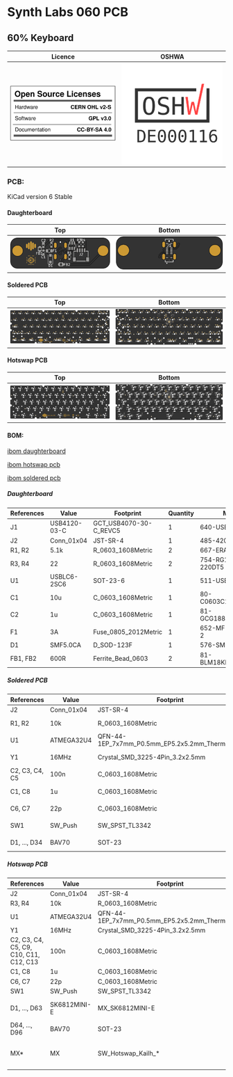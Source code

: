 # Synth Labs 060 PCB
## 60% Keyboard

Licence | OSHWA
:-------------------------:|:-------------------------:
![](https://github.com/0xCB-dev/sl-060-pcb/blob/main/LICENSE.svg) | [![](https://github.com/0xCB-dev/SL-060-PCB/blob/main/rev1.0/OSHWA.svg)](https://certification.oshwa.org/de000116.html)

### PCB:
KiCad version 6 Stable

#### Daughterboard
Top | Bottom
:-------------------------:|:-------------------------:
![](https://github.com/0xCB-dev/SL-060-PCB/blob/main/rev1.0/daughterboard.top.png)  |  ![](https://github.com/0xCB-dev/SL-060-PCB/blob/main/rev1.0/daughterboard.bottom.png)

#### Soldered PCB
Top | Bottom
:-------------------------:|:-------------------------:
![](https://github.com/0xCB-dev/SL-060-PCB/blob/main/rev1.0/pcb-solder.top.png)  |  ![](https://github.com/0xCB-dev/SL-060-PCB/blob/main/rev1.0/pcb-solder.bottom.png)

#### Hotswap PCB
Top | Bottom
:-------------------------:|:-------------------------:
![](https://github.com/0xCB-dev/SL-060-PCB/blob/main/rev1.0/pcb-hotswap.top.png)  |  ![](https://github.com/0xCB-dev/SL-060-PCB/blob/main/rev1.0/pcb-hotswap.bottom.png)

#### BOM:

[ibom daughterboard](https://files.0xcb.dev/0xCB/SL-060-PCB/daughterboard.html)

[ibom hotswap pcb](https://files.0xcb.dev/0xCB/SL-060-PCB/pcb-hotswap.html)

[ibom soldered pcb](https://files.0xcb.dev/0xCB/SL-060-PCB/pcb-solder.html)

##### Daughterboard

| References | Value        | Footprint              | Quantity | Mouser                 |
|------------|--------------|------------------------|----------|------------------------|
| J1         | USB4120-03-C | GCT_USB4070-30-C_REVC5 | 1        |  640-USB4070-30-C      |
| J2         | Conn_01x04   | JST-SR-4               | 1        |  485-4208              |
| R1, R2     | 5.1k         | R_0603_1608Metric      | 2        |  667-ERA-3AED512V      |
| R3, R4     | 22           | R_0603_1608Metric      | 2        |  754-RG1608Q-220DT5    |
| U1         | USBLC6-2SC6  | SOT-23-6               | 1        |  511-USBLC6-2SC6       |
| C1         | 10u          | C_0603_1608Metric      | 1        |  80-C0603C106M8PLR     |
| C2         | 1u           | C_0603_1608Metric      | 1        |  81-GCG188L8EE105KA7D  |
| F1         | 3A           | Fuse_0805_2012Metric   | 1        |  652-MF-PSML150/6-2    |
| D1         | SMF5.0CA     | D_SOD-123F             | 1        |  576-SMF5.0CA          |
| FB1, FB2   | 600R         | Ferrite_Bead_0603      | 2        |  81-BLM18KN601EH1D     |

##### Soldered PCB

| References     | Value      | Footprint                                       | Quantity | Mouser                 |
|----------------|------------|-------------------------------------------------|----------|------------------------|
| J2             | Conn_01x04 | JST-SR-4                                        | 1        | 485-4208               |
| R1, R2         | 10k        | R_0603_1608Metric                               | 2        | 754-RG1608N-103-BT5    |
| U1             | ATMEGA32U4 | QFN-44-1EP_7x7mm_P0.5mm_EP5.2x5.2mm_ThermalVias | 1        | 556-ATMEGA32U4-MU      |
| Y1             | 16MHz      | Crystal_SMD_3225-4Pin_3.2x2.5mm                 | 1        | 581-CX3225SB16H0PST    |
| C2, C3, C4, C5 | 100n       | C_0603_1608Metric                               | 4        | 80-C603C104K5RAC3121   |
| C1, C8         | 1u         | C_0603_1608Metric                               | 2        | 81-GCG188L8EE105KA7D   |
| C6, C7         | 22p        | C_0603_1608Metric                               | 2        | 80-C0603C220J5G7411    |
| SW1            | SW_Push    | SW_SPST_TL3342                                  | 1        | 611-PTS526SM15SMTR2L   |
| D1, ..., D34   | BAV70      | SOT-23                                          | 34       | 241-BAV70_R1_00001     |

##### Hotswap PCB

| References                             | Value        | Footprint                                       | Quantity | Mouser                                                                                                              |
|----------------------------------------|--------------|-------------------------------------------------|----------|---------------------------------------------------------------------------------------------------------------------|
| J2                                     | Conn_01x04   | JST-SR-4                                        | 1        | 485-4208                                                                                                            |
| R3, R4                                 | 10k          | R_0603_1608Metric                               | 2        | 754-RG1608N-103-BT5                                                                                                 |
| U1                                     | ATMEGA32U4   | QFN-44-1EP_7x7mm_P0.5mm_EP5.2x5.2mm_ThermalVias | 1        | 556-ATMEGA32U4-MU                                                                                                   |
| Y1                                     | 16MHz        | Crystal_SMD_3225-4Pin_3.2x2.5mm                 | 1        | 581-CX3225SB16H0PST                                                                                                 |
| C2, C3, C4, C5, C9, C10, C11, C12, C13 | 100n         | C_0603_1608Metric                               | 9        | 80-C603C104K5RAC3121                                                                                                |
| C1, C8                                 | 1u           | C_0603_1608Metric                               | 2        | 81-GCG188L8EE105KA7D                                                                                                |
| C6, C7                                 | 22p          | C_0603_1608Metric                               | 2        | 80-C0603C220J5G7411                                                                                                 |
| SW1                                    | SW_Push      | SW_SPST_TL3342                                  | 1        | 611-PTS526SM15SMTR2L                                                                                                |
| D1, ..., D63                           | SK6812MINI-E | MX_SK6812MINI-E                                 | 63       | https://cdn-shop.adafruit.com/product-files/4960/4960_SK6812MINI-E_REV02_EN.pdf                                     |
| D64, ..., D96                          | BAV70        | SOT-23                                          | 33       | 241-BAV70_R1_00001                                                                                                  |
| MX*                                    | MX           | SW_Hotswap_Kailh_*                              | 61       | https://www.kailhswitch.com/mechanical-keyboard-switches/box-switches/kailh-rainbow-mx-hot-swapping-pcb-socket.html |
